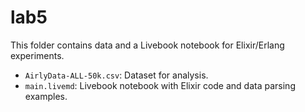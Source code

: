 # lab5

This folder contains data and a Livebook notebook for Elixir/Erlang experiments.

- `AirlyData-ALL-50k.csv`: Dataset for analysis.
- `main.livemd`: Livebook notebook with Elixir code and data parsing examples.
